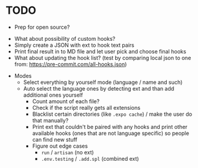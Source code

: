 # TODO

- Prep for open source?
<!-- -->
- What about possibility of custom hooks?
- Simply create a JSON with ext to hook text pairs
- Print final result in to MD file and let user pick and choose final hooks
- What about updating the hook list? (test by comparing local json to one from: <https://pre-commit.com/all-hooks.json>)
<!-- -->
- Modes
  - Select everything by yourself mode (language / name and such)
  - Auto select the language ones by detecting ext and than add additional ones yourself
    - Count amount of each file?
    - Check if the script really gets all extensions
    - Blacklist certain directories (like `.expo cache`) / make the user do that manually?
    - Print ext that couldn't be paired with any hooks and print other available hooks (ones that are not language specific) so people can find new stuff
    - Figure out edge cases
      - `run` / `artisan` (no ext)
      - `.env.testing` / `.add.spl` (combined ext)
